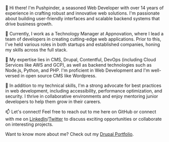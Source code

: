 👋 Hi there! I'm Pushpinder, a seasoned Web Developer with over 14 years of experience in crafting robust and innovative web solutions. I'm passionate about building user-friendly interfaces and scalable backend systems that drive business growth.

💼 Currently, I work as a Technology Manager at Appnovation, where I lead a team of developers in creating cutting-edge web applications. Prior to this, I've held various roles in both startups and established companies, honing my skills across the full stack.

🚀 My expertise lies in CMS, Drupal, Contentful, DevOps (including Cloud Services like AWS and GCP), as well as backend technologies such as Node.js, Python, and PHP. I'm proficient in Web Development and I'm well-versed in open source CMS like Wordpress.

🔧 In addition to my technical skills, I'm a strong advocate for best practices in web development, including accessibility, performance optimization, and security. I thrive in collaborative environments and enjoy mentoring junior developers to help them grow in their careers.

📫 Let's connect! Feel free to reach out to me here on GitHub or connect with me on [LinkedIn](https://www.linkedin.com/in/erpushpinderrana/)/[Twitter](https://twitter.com/er_pushpinder) to discuss exciting opportunities or collaborate on interesting projects.

Want to know more about me? Check out my [Drupal Portfolio](https://www.drupal.org/u/erpushpinderrana).

<!---
erpushpinderrana/erpushpinderrana is a ✨ special ✨ repository because its `README.md` (this file) appears on your GitHub profile.
You can click the Preview link to take a look at your changes.
--->
